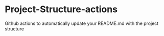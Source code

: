 # Project-Structure-actions
Github actions to automatically update your README.md with the project structure
